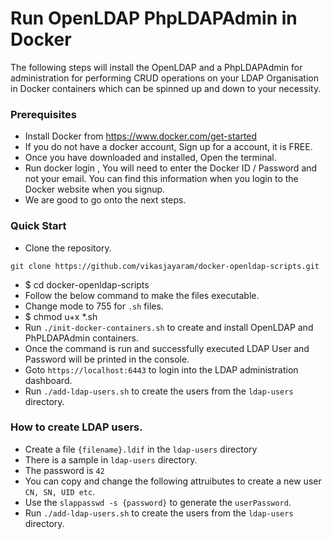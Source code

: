 # Run OpenLDAP PhpLDAPAdmin in Docker

The following steps will install the OpenLDAP and a PhpLDAPAdmin for administration for performing CRUD operations on your LDAP Organisation in Docker containers which can be spinned up and down to your necessity.

### Prerequisites

- Install Docker from https://www.docker.com/get-started
- If you do not have a docker account, Sign up for a account, it is FREE.
- Once you have downloaded and installed, Open the terminal.
- Run docker login , You will need to enter the Docker ID / Password and not your email. You can find this information when you login to the Docker website when you signup. 
- We are good to go onto the next steps.

### Quick Start

- Clone the repository.

```
git clone https://github.com/vikasjayaram/docker-openldap-scripts.git
```

- $ cd docker-openldap-scripts
- Follow the below command to make the files executable.
- Change mode to 755 for `.sh` files.
- $ chmod u+x *.sh
- Run `./init-docker-containers.sh` to create and install OpenLDAP and PhPLDAPAdmin containers.
- Once the command is run and successfully executed LDAP User and Password will be printed in the console.
- Goto `https://localhost:6443` to login into the LDAP administration dashboard.
- Run `./add-ldap-users.sh` to create the users from the `ldap-users` directory.

### How to create LDAP users.

- Create a file `{filename}.ldif` in the `ldap-users` directory
- There is a sample in `ldap-users` directory.
- The password is `42`
- You can copy and change the following attruibutes to create a new user `CN, SN, UID etc`.
- Use the `slappasswd -s {password}` to generate the `userPassword`.
- Run `./add-ldap-users.sh` to create the users from the `ldap-users` directory.